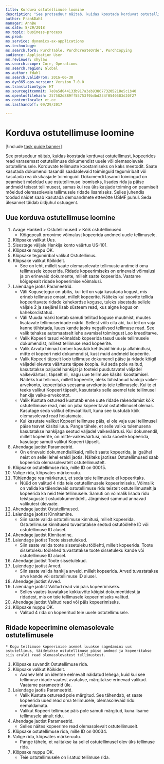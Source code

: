 ```yaml
--- 
title: Korduva ostutellimuse loomine
description: "See protseduur näitab, kuidas koostada korduvat ostutellimust, kopeerides read varasemast ostutellimuse dokumendist uuele või olemasolevale ostutellimusele."
author: FrankDahl
manager: AnnBe
ms.date: 8/29/2018
ms.topic: business-process
ms.prod: 
ms.service: dynamics-ax-applications
ms.technology: 
ms.search.form: PurchTable, PurchCreateOrder, PurchCopying
audience: Application User
ms.reviewer: shylaw
ms.search.scope: Core, Operations
ms.search.region: Global
ms.author: fdahl
ms.search.validFrom: 2016-06-30
ms.dyn365.ops.version: Version 7.0.0
ms.translationtype: HT
ms.sourcegitcommit: 7e0a5d044133b917a3eb9386773205218e5c1b40
ms.openlocfilehash: 257582d889ff55753f9bdbd234f0540503d20f27
ms.contentlocale: et-ee
ms.lasthandoff: 09/29/2017

---
```

# <a name="create-a-repeat-purchase-order"></a>Korduva ostutellimuse loomine

[!include [task guide banner](../../includes/task-guide-banner.md)]

See protseduur näitab, kuidas koostada korduvat ostutellimust, kopeerides read varasemast ostutellimuse dokumendist uuele või olemasolevale ostutellimusele. Korduvate tellimuste koostamiseks on kaks meetodit. Saate kasutada dokumendi tasandil saadaolevaid toiminguid tegumiribalt või kasutada rea üksikasjade toiminguid. Dokumendi tasandi toimingud on peamiselt mõeldud uue ostutellimuse loomiseks, lisades ridu ja päise andmeid teisest tellimusest, samas kui rea üksikasjade toiming on peamiselt mõeldud olemasolevale tellimusele ridade lisamiseks. Selles juhendis toodud näidet saab kasutada demoandmete ettevõtte USMF puhul. Seda ülesannet täidab üldjuhul ostuagent.


## <a name="create-a-new-repeat-purchase-order"></a>Uue korduva ostutellimuse loomine
1. Avage Hanked > Ostutellimused > Kõik ostutellimused.
    * Kõigepealt proovime võimalust kopeerida andmed uuele tellimusele.  
2. Klõpsake valikut Uus.
3. Sisestage väljale Hankija konto väärtus US-101.
4. Klõpsake nuppu OK.
5. Klõpsake tegumiribal valikut Ostutellimus.
6. Klõpsake valikut Kõikidelt.
    * See on leht, millelt saate olemasolevate tellimuste andmeid oma tellimusele kopeerida. Ridade kopeerimiseks on erinevaid võimalusi ja on erinevaid dokumente, millelt saate kopeerida. Vaatame kõigepealt ridade kopeerimise võimalusi.   
7. Laiendage jaotis Parameetrid.
    * Väli Kogusetegur on abiks, kui teil on vaja kasutada kogust, mis erineb tellimuse omast, millelt kopeerite. Näiteks kui soovite tellida kopeeritavate ridade kahekordse koguse, tuleks sisestada sellele väljale 2 ja seejärel lisab süsteem read, kus algne kogus on kahekordistatud.  
    * Väli Muuda märki toetab samuti tellitud koguse muutmist, muutes lisatavate tellimuseridade märki. Sellest võib olla abi, kui teil on vaja kanne tühistada, luues kande jaoks negatiivsed tellimuse read. See valik tehakse automaatselt lehe avamisel toimingust Loo kreeditarve.  
    * Valik Kopeeri tasud võimaldab kopeerida tasud uuele tellimusele dokumendist, millest tellimuse read kopeerite.  
    * Valik Arvuta hinnad ümber kasutab kehtivaid hindu ja allahindlusi, mitte ei kopeeri neid dokumendist, kust muid andmeid kopeerite.  
    * Valik Kopeeri täpselt loob tellimuse dokumendi päise ja ridade kõigil väljadel olevate väärtuste täpse koopia. Kui seda pole valitud, kasutatakse paljudel hankijat ja tooteid puudutavatel väljadel vaikeväärtusi, täpselt nii, nagu uue tellimuse käsitsi koostamisel. Näiteks kui tellimus, millelt kopeerite, oleks tühistanud hankija vaike-arvekonto, kopeeritaks seesama arvekonto teie tellimusele. Kui te ei teeks valikut Kopeeri täpselt, kasutataks selle asemel teie tellimusel hankija vaike-arvekontot.  
    * Valik Kustuta osturead kustutab enne uute ridade rakendamist kõik ostutellimuse read, mis on juba kopeeritaval ostutellimusel olemas. Kasutage seda valikut ettevaatlikult, kuna see kustutab kõik olemasolevad read hoiatamata.  
    * Kui kasutate valikut Kopeeri tellimuse päis, ei ole vaja uuel tellimusel päise teavet käsitsi luua. Pange tähele, et selle valiku tulemusena kasutatakse hankijaga seotud väljadel vaikeväärtusi. Kui dokumendil, millelt kopeerite, on mitte-vaikeväärtusi, mida soovite kopeerida, kasutage samuti valikut Kopeeri täpselt.  
8. Ahendage jaotist Parameetrid.
    * On erinevaid dokumendiallikaid, millelt saate kopeerida, ja igaühel neist on sellel lehel eraldi jaotis. Näiteks jaotises Ostutellimused saab kopeerida olemasolevatelt ostutellimustelt.  
9. Klõpsake ostutellimuse rida, mille ID on 00015. 
10. Valige rida, klõpsates märkeruutu.
11. Tühjendage rea märkeruut, et seda teie tellimusele ei kopeeritaks.
    * Nüüd on valitud 4 rida teie ostutellimusele kopeerimiseks. Võimalik on valida ka täiendavaid ostutellimuse ridu teistelt ostutellimustelt ja kopeerida ka neid teie tellimusele. Samuti on võimalik lisada ridu teistsugustelt ostudokumentidelt. Järgmised sammud annavad valikutest ülevaate.  
12. Ahendage jaotist Ostutellimused.
13. Laiendage jaotist Kinnitamine.
    * Siin saate valida ostutellimuse kinnitusi, millelt kopeerida. Ostutellimuse kinnitused tuvastatakse seotud ostutöölehe ID või ostutellimuse ID alusel.  
14. Ahendage jaotist Kinnitamine.
15. Laiendage jaotist Toote sissetulekud.
    * Siin saate valida toote sissetuleku töölehti, millelt kopeerida. Toote sissetuleku töölehed tuvastatakse toote sissetuleku kande või ostutellimuse ID alusel.   
16. Ahendage jaotist Toote sissetulekud.
17. Laiendage jaotist Arved.
    * Siin saate valida hankija arveid, millelt kopeerida. Arved tuvastatakse arve kande või ostutellimuse ID alusel.   
18. Ahendage jaotist Arved.
19. Laiendage jaotist Valitud read või päis kopeerimiseks.
    * Selles vaates kuvatakse kokkuvõte kõigist dokumentidest ja ridadest, mis on teie tellimusele kopeerimiseks valitud.   
20. Ahendage jaotist Valitud read või päis kopeerimiseks.
21. Klõpsake nuppu OK.
    * Valitud 4 rida on kopeeritud teie uuele ostutellimusele.   

## <a name="copy-lines-to-an-existing-purchase-order"></a>Ridade kopeerimine olemasolevale ostutellimusele
    * Kogu tellimuse kopeerimise asemel luuakse sagedamini uus ostutellimus, täidetakse ostutellimuse päise andmed ja kopeeritakse siis eraldi read olemasolevatest tellimustest.  
1. Klõpsake suvandit Ostutellimuse rida.
2. Klõpsake valikut Kõikidelt.
    * Avanev leht on identne eelnevalt näidatud lehega, kuid kui see tellimuse ridade vaatest avatakse, märgitakse erinevad valikud. Vaatame parameetrid üle.   
3. Laiendage jaotis Parameetrid.
    * Valik Kustuta osturead pole märgitud. See tähendab, et saate kopeerida uued read oma tellimusele, olemasolevaid ridu eemaldamata.   
    * Valikut Kopeeri tellimuse päis pole samuti märgitud, kuna lisame tellimusele ainult ridu.   
4. Ahendage jaotist Parameetrid.
    * Selles näites kopeerime read olemasolevalt ostutellimuselt.   
5. Klõpsake ostutellimuse rida, mille ID on 00034. 
6. Valige rida, klõpsates märkeruutu.
    * Pange tähele, et valitakse ka sellel ostutellimusel olev üks tellimuse rida.  
7. Klõpsake nuppu OK.
    * Teie ostutellimusele on lisatud tellimuse rida.  


